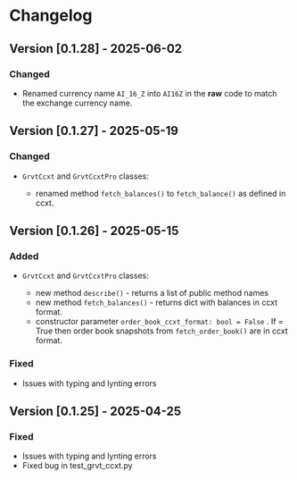 # Changelog

## Version [0.1.28] - 2025-06-02

### Changed
  - Renamed currency name `AI_16_Z` into `AI16Z` in the **raw** code to match the exchange currency name.


## Version [0.1.27] - 2025-05-19

### Changed

- `GrvtCcxt` and `GrvtCcxtPro` classes:
  
  - renamed method `fetch_balances()` to `fetch_balance()` as defined in ccxt.

## Version [0.1.26] - 2025-05-15

### Added

- `GrvtCcxt` and `GrvtCcxtPro` classes:
  
  - new method `describe()` - returns a list of public method names
  - new method `fetch_balances()` - returns dict with balances in ccxt format.
  - constructor parameter `order_book_ccxt_format: bool = False` . If = True then order book snapshots from `fetch_order_book()` are in ccxt format.

### Fixed

- Issues with typing and lynting errors

## Version [0.1.25] - 2025-04-25

### Fixed

- Issues with typing and lynting errors
- Fixed bug in test_grvt_ccxt.py
